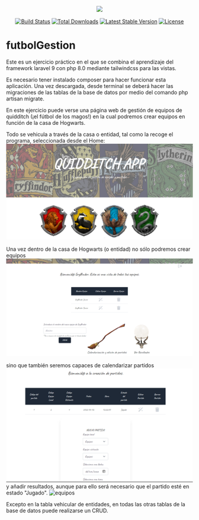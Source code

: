 <p align="center"><a href="https://laravel.com" target="_blank"><img src="https://raw.githubusercontent.com/laravel/art/master/logo-lockup/5%20SVG/2%20CMYK/1%20Full%20Color/laravel-logolockup-cmyk-red.svg" width="400"></a></p>

<p align="center">
<a href="https://travis-ci.org/laravel/framework"><img src="https://travis-ci.org/laravel/framework.svg" alt="Build Status"></a>
<a href="https://packagist.org/packages/laravel/framework"><img src="https://img.shields.io/packagist/dt/laravel/framework" alt="Total Downloads"></a>
<a href="https://packagist.org/packages/laravel/framework"><img src="https://img.shields.io/packagist/v/laravel/framework" alt="Latest Stable Version"></a>
<a href="https://packagist.org/packages/laravel/framework"><img src="https://img.shields.io/packagist/l/laravel/framework" alt="License"></a>
</p>

# futbolGestion
Este es un ejercicio práctico en el que se combina el aprendizaje del framework laravel 9 con php 8.0 mediante tailwindcss para las vistas. 

Es necesario tener instalado composer para hacer funcionar esta aplicación. Una vez descargada, desde terminal se deberá hacer las migraciones de las tablas de la base de datos por medio del comando php artisan migrate.

En este ejercicio puede verse una página web de gestión de equipos de quidditch (¡el fútbol de los magos!) en la cual podremos crear equipos en función de la casa de Hogwarts. 

Todo se vehicula a través de la casa o entidad, tal como la recoge el programa, seleccionada desde el Home:
![Home](https://raw.githubusercontent.com/marcamvi/futbolGestion/main/asset/home.png)

Una vez dentro de la casa de Hogwarts (o entidad) no sólo podremos crear equipos
![equipos](https://raw.githubusercontent.com/marcamvi/futbolGestion/main/asset/equipo.png)

sino que también seremos capaces de calendarizar partidos
![partidos](https://raw.githubusercontent.com/marcamvi/futbolGestion/main/asset/partido.png)
y añadir resultados, aunque para ello será necesario que el partido esté en estado "Jugado".
![equipos](https://raw.githubusercontent.com/marcamvi/futbolGestion/main/asset/resultadoo.png)

Excepto en la tabla vehicular de entidades, en todas las otras tablas de la base de datos puede realizarse un CRUD.

